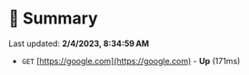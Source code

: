 # 📖 Summary
Last updated: **2/4/2023, 8:34:59 AM**

- `GET` [https://google.com](https://google.com) - **Up** (171ms)
